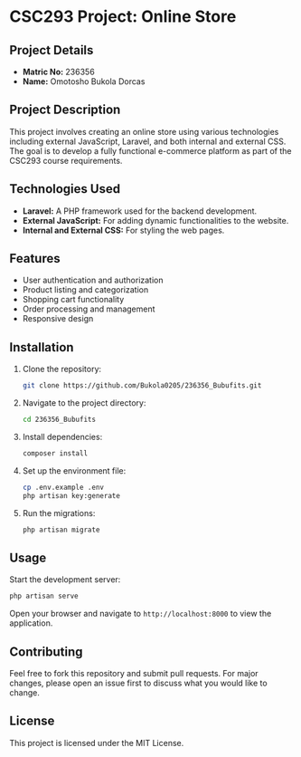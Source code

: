 # CSC293 Project: Online Store

## Project Details
- **Matric No:** 236356
- **Name:** Omotosho Bukola Dorcas

## Project Description
This project involves creating an online store using various technologies including external JavaScript, Laravel, and both internal and external CSS. The goal is to develop a fully functional e-commerce platform as part of the CSC293 course requirements.

## Technologies Used
- **Laravel:** A PHP framework used for the backend development.
- **External JavaScript:** For adding dynamic functionalities to the website.
- **Internal and External CSS:** For styling the web pages.

## Features
- User authentication and authorization
- Product listing and categorization
- Shopping cart functionality
- Order processing and management
- Responsive design

## Installation
1. Clone the repository:
    ```bash
    git clone https://github.com/Bukola0205/236356_Bubufits.git
    ```
2. Navigate to the project directory:
    ```bash
    cd 236356_Bubufits
    ```
3. Install dependencies:
    ```bash
    composer install
    ```
4. Set up the environment file:
    ```bash
    cp .env.example .env
    php artisan key:generate
    ```
5. Run the migrations:
    ```bash
    php artisan migrate
    ```

## Usage
Start the development server:
```bash
php artisan serve
```
Open your browser and navigate to `http://localhost:8000` to view the application.

## Contributing
Feel free to fork this repository and submit pull requests. For major changes, please open an issue first to discuss what you would like to change.

## License
This project is licensed under the MIT License.